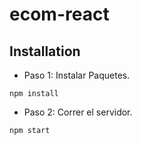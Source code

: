 # ecom-react



## Installation

 - Paso 1: Instalar Paquetes.
```
npm install
```
 - Paso 2: Correr el servidor.


```
npm start

```
